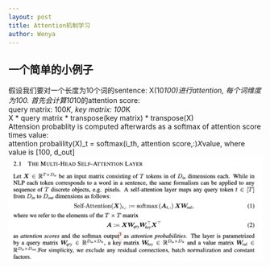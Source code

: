 ```yaml
---
layout: post
title: Attention机制学习
author: Wenya
---
```

## 一个简单的小例子
假设我们要对一个长度为10个词的sentence: X(10*100)进行attention, 每个词维度为100. 首先会计算10*10的attention score:<br> 
query matrix: 100*K, key matrix: 100*K <br>
X * query matrix * transpose(key matrix) * transpose(X)<br>
Attension probablity is computed afterwards as a softmax  of attention score times value: <br>
attention probalility(X)_t = softmax(i_th, attention score,:)*X*value,  where value is [100, d_out]
![](../images/2021-02-18-13-57-51.png)
